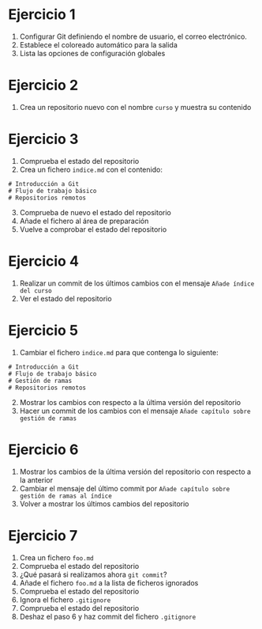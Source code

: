 # Ejercicio 1

1. Configurar Git definiendo el nombre de usuario, el correo electrónico.
2. Establece el coloreado automático para la salida
3. Lista las opciones de configuración globales

# Ejercicio 2

1. Crea un repositorio nuevo con el nombre `curso` y muestra su contenido

# Ejercicio 3

1. Comprueba el estado del repositorio
2. Crea un fichero `indice.md` con el contenido:
  ```
  # Introducción a Git
  # Flujo de trabajo básico
  # Repositorios remotos
  ```
3. Comprueba de nuevo el estado del repositorio
4. Añade el fichero al área de preparación
5. Vuelve a comprobar el estado del repositorio

# Ejercicio 4

1. Realizar un commit de los últimos cambios con el mensaje `Añade índice del curso`
2. Ver el estado del repositorio

# Ejercicio 5

1. Cambiar el fichero `indice.md` para que contenga lo siguiente:
  ```
  # Introducción a Git
  # Flujo de trabajo básico
  # Gestión de ramas
  # Repositorios remotos
  ```
2. Mostrar los cambios con respecto a la última versión del repositorio
3. Hacer un commit de los cambios con el mensaje `Añade capítulo sobre gestión de ramas`

# Ejercicio 6

1. Mostrar los cambios de la última versión del repositorio con respecto a la anterior
2. Cambiar el mensaje del último commit por `Añade capítulo sobre gestión de ramas al índice`
3. Volver a mostrar los últimos cambios del repositorio

# Ejercicio 7

1. Crea un fichero `foo.md`
2. Comprueba el estado del repositorio
3. ¿Qué pasará si realizamos ahora `git commit`?
3. Añade el fichero `foo.md` a la lista de ficheros ignorados
4. Comprueba el estado del repositorio
5. Ignora el fichero `.gitignore`
6. Comprueba el estado del repositorio
7. Deshaz el paso 6 y haz commit del fichero `.gitignore`
